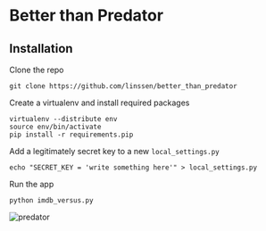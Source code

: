 Better than Predator
===============================================================================

Installation
-------------------------------------------------------------------------------

Clone the repo

    git clone https://github.com/linssen/better_than_predator

Create a virtualenv and install required packages

    virtualenv --distribute env
    source env/bin/activate
    pip install -r requirements.pip

Add a legitimately secret key to a new `local_settings.py`

    echo "SECRET_KEY = 'write something here'" > local_settings.py

Run the app

    python imdb_versus.py

![predator](https://f.cloud.github.com/assets/67624/415163/75afa1ae-ac2c-11e2-8a16-cab25bf1a58e.png)